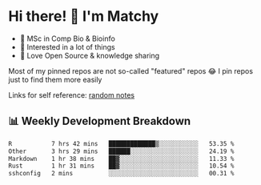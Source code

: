 # Hi there! 👋 I'm Matchy

- 🧬 MSc in Comp Bio & Bioinfo
- 🎈 Interested in a lot of things
- 💜 Love Open Source & knowledge sharing

Most of my pinned repos are not so-called "featured" repos 😂 I pin repos just to find them more easily

Links for self reference: [random notes](https://matchy233.github.io/random-notes)

## 📊 Weekly Development Breakdown

<!--START_SECTION:waka-->

```txt
R           7 hrs 42 mins   █████████████▒░░░░░░░░░░░   53.35 %
Other       3 hrs 29 mins   ██████░░░░░░░░░░░░░░░░░░░   24.19 %
Markdown    1 hr 38 mins    ██▓░░░░░░░░░░░░░░░░░░░░░░   11.33 %
Rust        1 hr 31 mins    ██▓░░░░░░░░░░░░░░░░░░░░░░   10.54 %
sshconfig   2 mins          ░░░░░░░░░░░░░░░░░░░░░░░░░   00.31 %
```

<!--END_SECTION:waka-->
